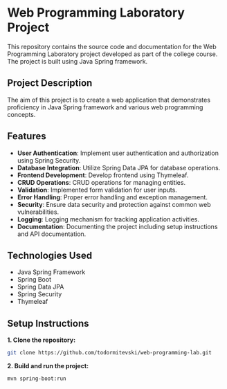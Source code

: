 # Web Programming Laboratory Project

This repository contains the source code and documentation for the Web Programming Laboratory project developed as part of the college course. The project is built using Java Spring framework.

## Project Description

The aim of this project is to create a web application that demonstrates proficiency in Java Spring framework and various web programming concepts.

## Features

- **User Authentication**: Implement user authentication and authorization using Spring Security.
- **Database Integration**: Utilize Spring Data JPA for database operations.
- **Frontend Development**: Develop frontend using Thymeleaf.
- **CRUD Operations**: CRUD operations for managing entities.
- **Validation**: Implemented form validation for user inputs.
- **Error Handling**: Proper error handling and exception management.
- **Security**: Ensure data security and protection against common web vulnerabilities.
- **Logging**: Logging mechanism for tracking application activities.
- **Documentation**: Documenting the project including setup instructions and API documentation.

## Technologies Used

- Java Spring Framework
- Spring Boot
- Spring Data JPA
- Spring Security
- Thymeleaf

## Setup Instructions

**1. Clone the repository:**
   ```sh
   git clone https://github.com/todormitevski/web-programming-lab.git
   ```
**2. Build and run the project:**
   ```sh
   mvn spring-boot:run
   ```

